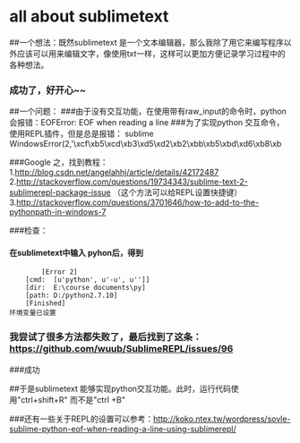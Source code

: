 # all about sublimetext
##一个想法：既然sublimetext 是一个文本编辑器，那么我除了用它来编写程序以外应该可以用来编辑文字，像使用txt一样，这样可以更加方便记录学习过程中的各种想法。

### 成功了，好开心~~

##一个问题：
###由于没有交互功能，在使用带有raw_input的命令时，python 会报错：EOFError: EOF when reading a line
###为了实现python 交互命令，使用REPL插件，但是总是报错：
sublime WindowsError(2,'\xcf\xb5\xcd\xb3\xd5\xd2\xb2\xbb\xb5\xbd\xd6\xb8\xb

###Google 之，找到教程：
1.http://blog.csdn.net/angelahhj/article/details/42172487
2.http://stackoverflow.com/questions/19734343/sublime-text-2-sublimerepl-package-issue
（这个方法可以给REPL设置快捷键）
3.http://stackoverflow.com/questions/3701646/how-to-add-to-the-pythonpath-in-windows-7

###检查：
####	在sublimetext中输入 pyhon后，得到
			[Error 2] 
		[cmd:  [u'python', u'-u', u'']]
		[dir:  E:\course documents\py]
		[path: D:/python2.7.10]
		[Finished]
    环境变量已设置

### 我尝试了很多方法都失败了，最后找到了这条：https://github.com/wuub/SublimeREPL/issues/96
###成功

##于是sublimetext 能够实现python交互功能。此时，运行代码使用"ctrl+shift+R" 而不是"ctrl +B"

###还有一些关于REPL的设置可以参考：http://koko.ntex.tw/wordpress/sovle-sublime-python-eof-when-reading-a-line-using-sublimerepl/

